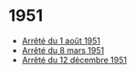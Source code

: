 # 1951

- [Arrêté du 1 août 1951](arrete-du-1-aout-1951)
- [Arrêté du 8 mars 1951](arrete-du-8-mars-1951)
- [Arrêté du 12 décembre 1951](arrete-du-12-decembre-1951)
